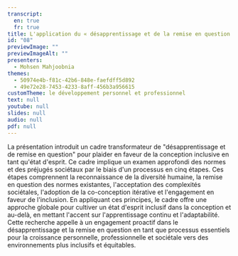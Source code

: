 ```yaml
---
transcript:
  en: true
  fr: true
title: L'application du « désapprentissage et de la remise en question » à la création d'un état d'esprit de l'ID
id: "08"
previewImage: ""
previewImageAlt: ""
presenters:
  - Mohsen Mahjoobnia
themes:
  - 50974e4b-f81c-42b6-848e-faefdff5d892
  - 49e72e28-7453-4233-8aff-456b3a956615
customTheme: le développement personnel et professionnel
text: null
youtube: null
slides: null
audio: null
pdf: null
---
```

La présentation introduit un cadre transformateur de "désapprentissage et de remise en question" pour plaider en faveur de la conception inclusive en tant qu'état d'esprit. Ce cadre implique un examen approfondi des normes et des préjugés sociétaux par le biais d'un processus en cinq étapes. Ces étapes comprennent la reconnaissance de la diversité humaine, la remise en question des normes existantes, l'acceptation des complexités sociétales, l'adoption de la co-conception itérative et l'engagement en faveur de l'inclusion. En appliquant ces principes, le cadre offre une approche globale pour cultiver un état d'esprit inclusif dans la conception et au-delà, en mettant l'accent sur l'apprentissage continu et l'adaptabilité. Cette recherche appelle à un engagement proactif dans le désapprentissage et la remise en question en tant que processus essentiels pour la croissance personnelle, professionnelle et sociétale vers des environnements plus inclusifs et équitables.
